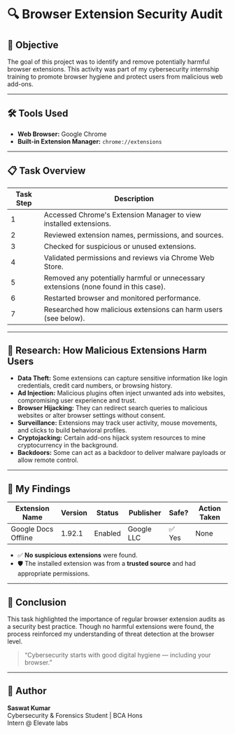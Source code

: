 # 🔍 Browser Extension Security Audit

## 📌 Objective
The goal of this project was to identify and remove potentially harmful browser extensions. This activity was part of my cybersecurity internship training to promote browser hygiene and protect users from malicious web add-ons.

---

## 🛠️ Tools Used
- **Web Browser:** Google Chrome
- **Built-in Extension Manager:** `chrome://extensions`

---

## 📋 Task Overview

| Task Step | Description |
|-----------|-------------|
| 1 | Accessed Chrome's Extension Manager to view installed extensions. |
| 2 | Reviewed extension names, permissions, and sources. |
| 3 | Checked for suspicious or unused extensions. |
| 4 | Validated permissions and reviews via Chrome Web Store. |
| 5 | Removed any potentially harmful or unnecessary extensions (none found in this case). |
| 6 | Restarted browser and monitored performance. |
| 7 | Researched how malicious extensions can harm users (see below). |

---

## 🧠 Research: How Malicious Extensions Harm Users

- **Data Theft:** Some extensions can capture sensitive information like login credentials, credit card numbers, or browsing history.
- **Ad Injection:** Malicious plugins often inject unwanted ads into websites, compromising user experience and trust.
- **Browser Hijacking:** They can redirect search queries to malicious websites or alter browser settings without consent.
- **Surveillance:** Extensions may track user activity, mouse movements, and clicks to build behavioral profiles.
- **Cryptojacking:** Certain add-ons hijack system resources to mine cryptocurrency in the background.
- **Backdoors:** Some can act as a backdoor to deliver malware payloads or allow remote control.

---

## 🔎 My Findings

| Extension Name       | Version | Status  | Publisher   | Safe? | Action Taken |
|----------------------|---------|---------|-------------|-------|---------------|
| Google Docs Offline  | 1.92.1  | Enabled | Google LLC | ✅ Yes | None          |

- ✅ **No suspicious extensions** were found.
- 🛡️ The installed extension was from a **trusted source** and had appropriate permissions.

---

## 📝 Conclusion

This task highlighted the importance of regular browser extension audits as a security best practice. Though no harmful extensions were found, the process reinforced my understanding of threat detection at the browser level.

> “Cybersecurity starts with good digital hygiene — including your browser.”

---

## 📎 Author

**Saswat Kumar**  
Cybersecurity & Forensics Student | BCA Hons  
Intern @ Elevate labs

